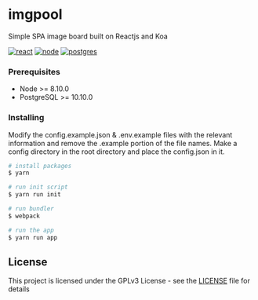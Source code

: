 # imgpool

Simple SPA image board built on Reactjs and Koa

[![react](https://img.shields.io/badge/react-v16.8.6-blue.svg)](https://github.com/facebook/react)
[![node](https://img.shields.io/badge/node-%3E%3D%208.10.0-brightgreen)](https://github.com/nodejs/node)
[![postgres](https://img.shields.io/badge/postgres-%3E%3D%2010.10.0-blue)](https://github.com/postgres/postgres)

### Prerequisites

- Node >= 8.10.0
- PostgreSQL >= 10.10.0

### Installing

Modify the config.example.json & .env.example files with the relevant information and remove the .example portion of the file names. Make a config directory in the root directory and place the config.json in it.

```bash
# install packages
$ yarn

# run init script
$ yarn run init

# run bundler
$ webpack

# run the app
$ yarn run app
```

## License

This project is licensed under the GPLv3 License - see the [LICENSE](https://github.com/davidroffe/imgpool/blob/master/LICENSE) file for details
